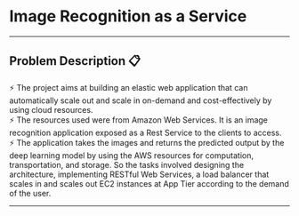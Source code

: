 # Image Recognition as a Service


----

## Problem Description 📋
⚡️ The project aims at building an elastic web application that can automatically scale out and scale in on-demand and cost-effectively by using cloud resources. \
⚡️ The resources used were from Amazon Web Services. It is an image recognition application exposed as a Rest Service to the clients to access. \
⚡️ The application takes the images and returns the predicted output by the deep learning model by using the AWS resources for computation, transportation, and storage. So the tasks involved designing the architecture, implementing RESTful Web Services, a load balancer that scales in and scales out EC2 instances at App Tier according to the demand of the user.



---
